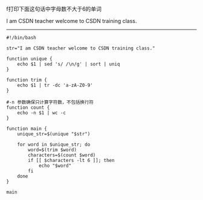 f打印下面这句话中字母数不大于6的单词

I am CSDN teacher welcome to CSDN training class.

<hr>

```shell
#!/bin/bash

str="I am CSDN teacher welcome to CSDN training class."

function unique {
    echo $1 | sed 's/ /\n/g' | sort | uniq
}

function trim {
    echo $1 | tr -dc 'a-zA-Z0-9'
}

#-n 参数确保只计算字符数，不包括换行符
function count {
    echo -n $1 | wc -c
}

function main {
    unique_str=$(unique "$str")

    for word in $unique_str; do
        word=$(trim $word)
        characters=$(count $word)
        if [[ $characters -lt 6 ]]; then
            echo "$word"
        fi
    done
}

main

```